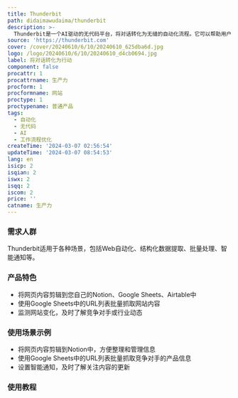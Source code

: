 ```yaml
---
title: Thunderbit
path: didaimawudaima/thunderbit
description: >-
  Thunderbit是一个AI驱动的无代码平台，将对话转化为无缝的自动化流程。它可以帮助用户轻松地优化工作流程，提高效率，并专注于重要的事务。Thunderbit提供创新的解决方案，让您的工作变得更简单、更高效。
source: 'https://thunderbit.com'
cover: /cover/20240610/6/10/20240610_625dba6d.jpg
logo: /logo/20240610/6/10/20240610_d4cb0694.jpg
label: 将对话转化为行动
component: false
procattr: 1
procattrname: 生产力
procform: 1
procformname: 网站
proctype: 1
proctypename: 普通产品
tags:
  - 自动化
  - 无代码
  - AI
  - 工作流程优化
createTime: '2024-03-07 02:56:54'
updateTime: '2024-03-07 08:54:53'
lang: en
isicp: 2
isqian: 2
iswx: 2
isqq: 2
iscom: 2
price: ''
catname: 生产力
---
```




### 需求人群
Thunderbit适用于各种场景，包括Web自动化、结构化数据提取、批量处理、智能通知等。

### 产品特色
* 将网页内容剪辑到您自己的Notion、Google Sheets、Airtable中
* 使用Google Sheets中的URL列表批量抓取网站内容
* 监测网站变化，及时了解竞争对手或行业动态

### 使用场景示例
* 将网页内容剪辑到Notion中，方便整理和管理信息
* 使用Google Sheets中的URL列表批量抓取竞争对手的产品信息
* 设置智能通知，及时了解关注内容的更新

### 使用教程


  
